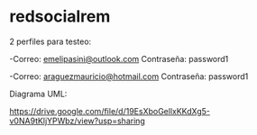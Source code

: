 # redsocialrem

2 perfiles para testeo:

-Correo: emelipasini@outlook.com Contraseña: password1

-Correo: araguezmauricio@hotmail.com Contraseña: password1

Diagrama UML:

  https://drive.google.com/file/d/19EsXboGellxKKdXg5-v0NA9tKljYPWbz/view?usp=sharing
